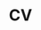 ---
layout: cv
permalink: /cv/
title: CV
nav: true
nav_order: 2
cv_pdf: Feuillade_CV.pdf
description: 
toc:
  sidebar: left
---